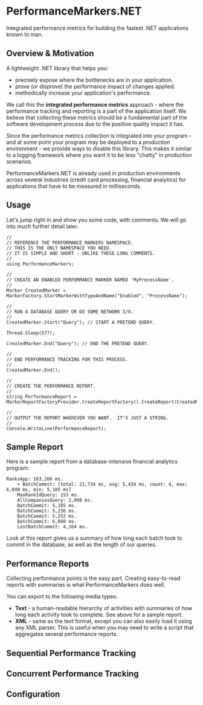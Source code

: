 # PerformanceMarkers.NET

Integrated performance metrics for building the fastest .NET applications known to man.

## Overview & Motivation

A lightweight .NET library that helps you:

* precisely expose where the bottlenecks are in your application.
* prove (or disprove) the performance impact of changes applied.
* methodically increase your application's performance.

We call this the **integrated performance metrics** approach - where the performance tracking and reporting is a part of the application itself.  We believe that collecting these metrics should be a fundamental part of the software development process due to the positive quality impact it has.

Since the performance metrics collection is integrated into your program - and at some point your program may be deployed to a production environment - we provide ways to disable this library.  This makes it similar to a logging framework where you want it to be less "chatty" in production scenarios.

PerformanceMarkers.NET is already used in production environments across several industries (credit card processing, financial analytics) for applications that have to be measured in milliseconds.

## Usage

Let's jump right in and show you some code, with comments.  We will go into much further detail later.

	//
	// REFERENCE THE PERFORMANCE MARKERS NAMESPACE.
	// THIS IS THE ONLY NAMESPACE YOU NEED.
	// IT IS SIMPLE AND SHORT - UNLIKE THESE LONG COMMENTS.
	//
	using PerformanceMarkers;

	//
 	// CREATE AN ENABLED PERFORMANCE MARKER NAMED 'MyProcessName'.
	//
	Marker CreatedMarker = MarkerFactory.StartMarkerWithTypeAndName("Enabled", "ProcessName");

	//
 	// RUN A DATABASE QUERY OR DO SOME NETWORK I/O.
	//
	CreatedMarker.Start("Query"); // START A PRETEND QUERY.

	Thread.Sleep(577);

	CreatedMarker.End("Query"); // END THE PRETEND QUERY.

	//
	// END PERFORMANCE TRACKING FOR THIS PROCESS.
	//
	CreatedMarker.End();

	//
	// CREATE THE PERFORMANCE REPORT.
	//
	string PerformanceReport = MarkerReportFactoryProvider.CreateReportFactory().CreateReport(CreatedMarker);

	//
	// OUTPUT THE REPORT WHEREVER YOU WANT.  IT'S JUST A STRING.
	//
	Console.WriteLine(PerformanceReport);

## Sample Report

Here is a sample report from a database-intensive financial analytics program: 

	RanksApp: 163,266 ms.
		+ BatchCommit: [total: 21,734 ms, avg: 5,434 ms, count: 4, max: 6,040 ms, min: 5,185 ms]
		MaxRankIdQuery: 153 ms.
		AllCompaniesQuery: 2,098 ms.
		BatchCommit: 5,185 ms.
		BatchCommit: 5,256 ms.
		BatchCommit: 5,252 ms.
		BatchCommit: 6,040 ms.
		LastBatchCommit: 4,164 ms.

Look at this report gives us a summary of how long each batch took to commit in the database, as well as the length of our queries.


## Performance Reports

Collecting performance points is the easy part. Creating easy-to-read reports with summaries is what PerformanceMarkers does well.


You can export to the following media types:

* **Text** - a human-readable hierarchy of activities with summaries of how long each activity took to complete.  See above for a sample report.
* **XML** - same as the text format, except you can also easily load it using any XML parser.  This is useful when you may need to write a script that aggregates several performance reports.


## Sequential Performance Tracking

## Concurrent Performance Tracking

## Configuration
